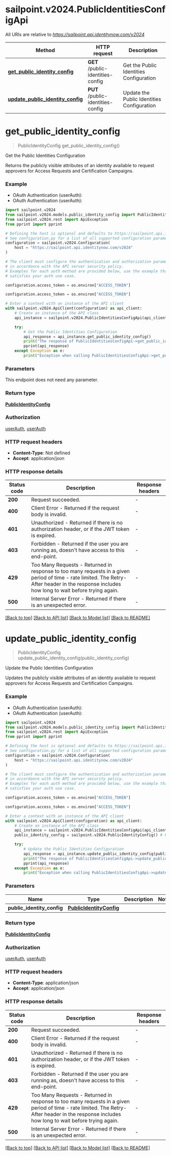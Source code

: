 # sailpoint.v2024.PublicIdentitiesConfigApi

All URIs are relative to *https://sailpoint.api.identitynow.com/v2024*

Method | HTTP request | Description
------------- | ------------- | -------------
[**get_public_identity_config**](PublicIdentitiesConfigApi.md#get_public_identity_config) | **GET** /public-identities-config | Get the Public Identities Configuration
[**update_public_identity_config**](PublicIdentitiesConfigApi.md#update_public_identity_config) | **PUT** /public-identities-config | Update the Public Identities Configuration


# **get_public_identity_config**
> PublicIdentityConfig get_public_identity_config()

Get the Public Identities Configuration

Returns the publicly visible attributes of an identity available to request approvers for Access Requests and Certification Campaigns.

### Example

* OAuth Authentication (userAuth):
* OAuth Authentication (userAuth):

```python
import sailpoint.v2024
from sailpoint.v2024.models.public_identity_config import PublicIdentityConfig
from sailpoint.v2024.rest import ApiException
from pprint import pprint

# Defining the host is optional and defaults to https://sailpoint.api.identitynow.com/v2024
# See configuration.py for a list of all supported configuration parameters.
configuration = sailpoint.v2024.Configuration(
    host = "https://sailpoint.api.identitynow.com/v2024"
)

# The client must configure the authentication and authorization parameters
# in accordance with the API server security policy.
# Examples for each auth method are provided below, use the example that
# satisfies your auth use case.

configuration.access_token = os.environ["ACCESS_TOKEN"]

configuration.access_token = os.environ["ACCESS_TOKEN"]

# Enter a context with an instance of the API client
with sailpoint.v2024.ApiClient(configuration) as api_client:
    # Create an instance of the API class
    api_instance = sailpoint.v2024.PublicIdentitiesConfigApi(api_client)

    try:
        # Get the Public Identities Configuration
        api_response = api_instance.get_public_identity_config()
        print("The response of PublicIdentitiesConfigApi->get_public_identity_config:\n")
        pprint(api_response)
    except Exception as e:
        print("Exception when calling PublicIdentitiesConfigApi->get_public_identity_config: %s\n" % e)
```



### Parameters

This endpoint does not need any parameter.

### Return type

[**PublicIdentityConfig**](PublicIdentityConfig.md)

### Authorization

[userAuth](../README.md#userAuth), [userAuth](../README.md#userAuth)

### HTTP request headers

 - **Content-Type**: Not defined
 - **Accept**: application/json

### HTTP response details

| Status code | Description | Response headers |
|-------------|-------------|------------------|
**200** | Request succeeded. |  -  |
**400** | Client Error - Returned if the request body is invalid. |  -  |
**401** | Unauthorized - Returned if there is no authorization header, or if the JWT token is expired. |  -  |
**403** | Forbidden - Returned if the user you are running as, doesn&#39;t have access to this end-point. |  -  |
**429** | Too Many Requests - Returned in response to too many requests in a given period of time - rate limited. The Retry-After header in the response includes how long to wait before trying again. |  -  |
**500** | Internal Server Error - Returned if there is an unexpected error. |  -  |

[[Back to top]](#) [[Back to API list]](../README.md#documentation-for-api-endpoints) [[Back to Model list]](../README.md#documentation-for-models) [[Back to README]](../README.md)

# **update_public_identity_config**
> PublicIdentityConfig update_public_identity_config(public_identity_config)

Update the Public Identities Configuration

Updates the publicly visible attributes of an identity available to request approvers for Access Requests and Certification Campaigns.

### Example

* OAuth Authentication (userAuth):
* OAuth Authentication (userAuth):

```python
import sailpoint.v2024
from sailpoint.v2024.models.public_identity_config import PublicIdentityConfig
from sailpoint.v2024.rest import ApiException
from pprint import pprint

# Defining the host is optional and defaults to https://sailpoint.api.identitynow.com/v2024
# See configuration.py for a list of all supported configuration parameters.
configuration = sailpoint.v2024.Configuration(
    host = "https://sailpoint.api.identitynow.com/v2024"
)

# The client must configure the authentication and authorization parameters
# in accordance with the API server security policy.
# Examples for each auth method are provided below, use the example that
# satisfies your auth use case.

configuration.access_token = os.environ["ACCESS_TOKEN"]

configuration.access_token = os.environ["ACCESS_TOKEN"]

# Enter a context with an instance of the API client
with sailpoint.v2024.ApiClient(configuration) as api_client:
    # Create an instance of the API class
    api_instance = sailpoint.v2024.PublicIdentitiesConfigApi(api_client)
    public_identity_config = sailpoint.v2024.PublicIdentityConfig() # PublicIdentityConfig | 

    try:
        # Update the Public Identities Configuration
        api_response = api_instance.update_public_identity_config(public_identity_config)
        print("The response of PublicIdentitiesConfigApi->update_public_identity_config:\n")
        pprint(api_response)
    except Exception as e:
        print("Exception when calling PublicIdentitiesConfigApi->update_public_identity_config: %s\n" % e)
```



### Parameters


Name | Type | Description  | Notes
------------- | ------------- | ------------- | -------------
 **public_identity_config** | [**PublicIdentityConfig**](PublicIdentityConfig.md)|  | 

### Return type

[**PublicIdentityConfig**](PublicIdentityConfig.md)

### Authorization

[userAuth](../README.md#userAuth), [userAuth](../README.md#userAuth)

### HTTP request headers

 - **Content-Type**: application/json
 - **Accept**: application/json

### HTTP response details

| Status code | Description | Response headers |
|-------------|-------------|------------------|
**200** | Request succeeded. |  -  |
**400** | Client Error - Returned if the request body is invalid. |  -  |
**401** | Unauthorized - Returned if there is no authorization header, or if the JWT token is expired. |  -  |
**403** | Forbidden - Returned if the user you are running as, doesn&#39;t have access to this end-point. |  -  |
**429** | Too Many Requests - Returned in response to too many requests in a given period of time - rate limited. The Retry-After header in the response includes how long to wait before trying again. |  -  |
**500** | Internal Server Error - Returned if there is an unexpected error. |  -  |

[[Back to top]](#) [[Back to API list]](../README.md#documentation-for-api-endpoints) [[Back to Model list]](../README.md#documentation-for-models) [[Back to README]](../README.md)

